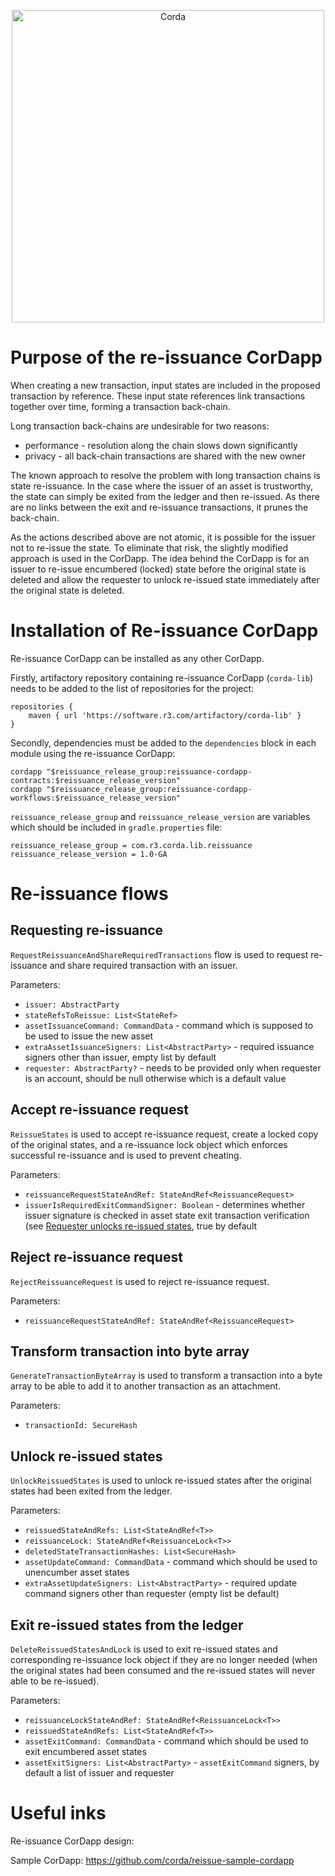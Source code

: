 <p align="center">	
  <img src="https://www.corda.net/wp-content/uploads/2016/11/fg005_corda_b.png" alt="Corda" width="500">	
</p>

# Purpose of the re-issuance CorDapp

When creating a new transaction, input states are included in the proposed transaction by reference.
These input state references link transactions together over time, forming a transaction back-chain.

Long transaction back-chains are undesirable for two reasons:
- performance - resolution along the chain slows down significantly
- privacy - all back-chain transactions are shared with the new owner

The known approach to resolve the problem with long transaction chains is state re-issuance.
In the case where the issuer of an asset is trustworthy, the state can simply be exited from the ledger and then re-issued. 
As there are no links between the exit and re-issuance transactions, it prunes the back-chain. 

As the actions described above are not atomic, it is possible for the issuer not to re-issue the state. 
To eliminate that risk, the slightly modified approach is used in the CorDapp. The idea behind the CorDapp is for 
an issuer to re-issue encumbered (locked) state before the original state is deleted and allow the requester to 
unlock re-issued state immediately after the original state is deleted.

# Installation of Re-issuance CorDapp

Re-issuance CorDapp can be installed as any other CorDapp. 

Firstly, artifactory repository containing re-issuance CorDapp (`corda-lib`) needs to be added to the list 
of repositories for the project:
```
repositories {
    maven { url 'https://software.r3.com/artifactory/corda-lib' }
}
```

Secondly, dependencies must be added to the `dependencies` block in each module using the re-issuance CorDapp:
```
cordapp "$reissuance_release_group:reissuance-cordapp-contracts:$reissuance_release_version"
cordapp "$reissuance_release_group:reissuance-cordapp-workflows:$reissuance_release_version"
```

`reissuance_release_group` and `reissuance_release_version` are variables which should be included in `gradle.properties` file:
```
reissuance_release_group = com.r3.corda.lib.reissuance
reissuance_release_version = 1.0-GA
```
# Re-issuance flows
## Requesting re-issuance
`RequestReissuanceAndShareRequiredTransactions` flow is used to request re-issuance and share required transaction with 
an issuer.

Parameters:
* `issuer: AbstractParty`
* `stateRefsToReissue: List<StateRef>`
* `assetIssuanceCommand: CommandData` - command which is supposed to be used to issue the new asset
* `extraAssetIssuanceSigners: List<AbstractParty>` - required issuance signers other than issuer, empty list by default
* `requester: AbstractParty?` - needs to be provided only when requester is an account, should be null otherwise 
which is a default value

## Accept re-issuance request
`ReissueStates` is used to accept re-issuance request, create a locked copy of the original states, and a re-issuance 
lock object which enforces successful re-issuance and is used to prevent cheating.

Parameters:
* `reissuanceRequestStateAndRef: StateAndRef<ReissuanceRequest>`
* `issuerIsRequiredExitCommandSigner: Boolean` - determines whether issuer signature is checked in asset 
state exit transaction verification (see [Requester unlocks re-issued states](#requester-unlocks-re-issued-states),
true by default

## Reject re-issuance request
`RejectReissuanceRequest` is used to reject re-issuance request.

Parameters:
* `reissuanceRequestStateAndRef: StateAndRef<ReissuanceRequest>`

## Transform transaction into byte array
`GenerateTransactionByteArray` is used to transform a transaction into a byte array to be able to add it to another 
transaction as an attachment.

Parameters:
* `transactionId: SecureHash`

## Unlock re-issued states
`UnlockReissuedStates` is used to unlock re-issued states after the original states had been exited from the ledger.

Parameters:
* `reissuedStateAndRefs: List<StateAndRef<T>>`
* `reissuanceLock: StateAndRef<ReissuanceLock<T>>`
* `deletedStateTransactionHashes: List<SecureHash>`
* `assetUpdateCommand: CommandData` - command which should be used to unencumber asset states
* `extraAssetUpdateSigners: List<AbstractParty>` - required update command signers other than requester 
(empty list be default)

## Exit re-issued states from the ledger
`DeleteReissuedStatesAndLock` is used to exit re-issued states and corresponding re-issuance lock object if they are 
no longer needed (when the original states had been consumed and the re-issued states will never able to be re-issued).

Parameters:
* `reissuanceLockStateAndRef: StateAndRef<ReissuanceLock<T>>`
* `reissuedStateAndRefs: List<StateAndRef<T>>`
* `assetExitCommand: CommandData` - command which should be used to exit encumbered asset states
* `assetExitSigners: List<AbstractParty>` - `assetExitCommand` signers, by default a list of issuer and requester 

# Useful inks

Re-issuance CorDapp design: <!-- TODO: insert link once it's merged into master branch -->

Sample CorDapp: https://github.com/corda/reissue-sample-cordapp

